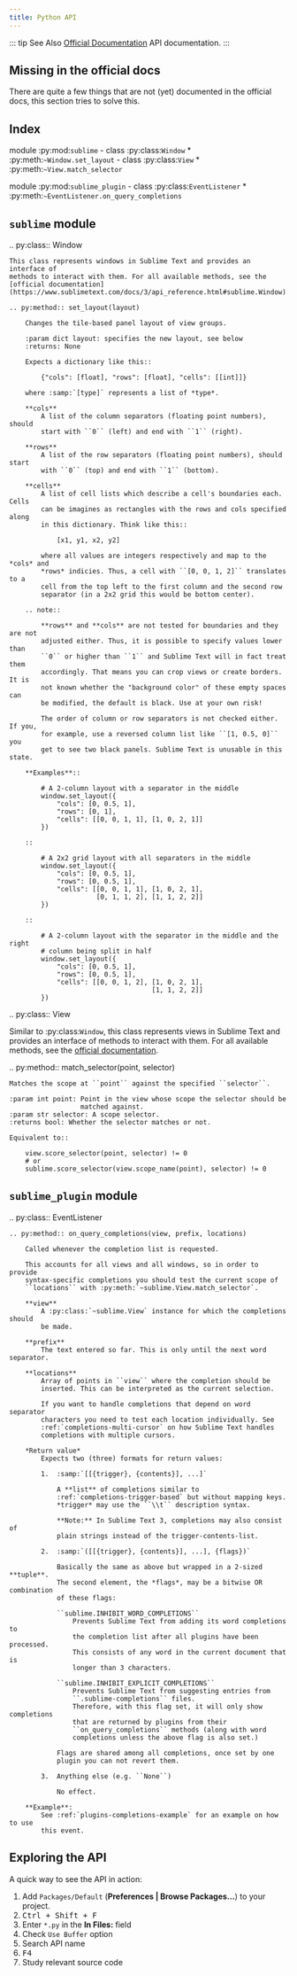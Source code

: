 ```yaml
---
title: Python API
---
```


::: tip See Also
[Official Documentation](https://www.sublimetext.com/docs/3/api_reference.html)
API documentation.
:::


## Missing in the official docs

There are quite a few things that are not (yet) documented in the official docs,
this section tries to solve this.


## Index

<!-- TODO remove sphinx directives -->

<!-- py:currentmodule:: sublime -->

module :py:mod:`sublime`
    - class :py:class:`Window`
        * :py:meth:`~Window.set_layout`
    - class :py:class:`View`
        * :py:meth:`~View.match_selector`

<!-- py:currentmodule:: sublime_plugin -->

module :py:mod:`sublime_plugin`
    - class :py:class:`EventListener`
        * :py:meth:`~EventListener.on_query_completions`


## ``sublime`` module


.. py:class:: Window

    This class represents windows in Sublime Text and provides an interface of
    methods to interact with them. For all available methods, see the
    [official documentation](https://www.sublimetext.com/docs/3/api_reference.html#sublime.Window).

    .. py:method:: set_layout(layout)

        Changes the tile-based panel layout of view groups.

        :param dict layout: specifies the new layout, see below
        :returns: None

        Expects a dictionary like this::

            {"cols": [float], "rows": [float], "cells": [[int]]}

        where :samp:`[type]` represents a list of *type*.

        **cols**
            A list of the column separators (floating point numbers), should
            start with ``0`` (left) and end with ``1`` (right).

        **rows**
            A list of the row separators (floating point numbers), should start
            with ``0`` (top) and end with ``1`` (bottom).

        **cells**
            A list of cell lists which describe a cell's boundaries each. Cells
            can be imagines as rectangles with the rows and cols specified along
            in this dictionary. Think like this::

                [x1, y1, x2, y2]

            where all values are integers respectively and map to the *cols* and
            *rows* indicies. Thus, a cell with ``[0, 0, 1, 2]`` translates to a
            cell from the top left to the first column and the second row
            separator (in a 2x2 grid this would be bottom center).

        .. note::

            **rows** and **cols** are not tested for boundaries and they are not
            adjusted either. Thus, it is possible to specify values lower than
            ``0`` or higher than ``1`` and Sublime Text will in fact treat them
            accordingly. That means you can crop views or create borders. It is
            not known whether the "background color" of these empty spaces can
            be modified, the default is black. Use at your own risk!

            The order of column or row separators is not checked either. If you,
            for example, use a reversed column list like ``[1, 0.5, 0]`` you
            get to see two black panels. Sublime Text is unusable in this state.

        **Examples**::

            # A 2-column layout with a separator in the middle
            window.set_layout({
                "cols": [0, 0.5, 1],
                "rows": [0, 1],
                "cells": [[0, 0, 1, 1], [1, 0, 2, 1]]
            })

        ::

            # A 2x2 grid layout with all separators in the middle
            window.set_layout({
                "cols": [0, 0.5, 1],
                "rows": [0, 0.5, 1],
                "cells": [[0, 0, 1, 1], [1, 0, 2, 1],
                          [0, 1, 1, 2], [1, 1, 2, 2]]
            })

        ::

            # A 2-column layout with the separator in the middle and the right
            # column being split in half
            window.set_layout({
                "cols": [0, 0.5, 1],
                "rows": [0, 0.5, 1],
                "cells": [[0, 0, 1, 2], [1, 0, 2, 1],
                                        [1, 1, 2, 2]]
            })

.. py:class:: View

Similar to :py:class:`Window`, this class represents views in Sublime Text
and provides an interface of methods to interact with them. For all
available methods, see the [official documentation][].

.. py:method:: match_selector(point, selector)

    Matches the scope at ``point`` against the specified ``selector``.

    :param int point: Point in the view whose scope the selector should be
                      matched against.
    :param str selector: A scope selector.
    :returns bool: Whether the selector matches or not.

    Equivalent to::

        view.score_selector(point, selector) != 0
        # or
        sublime.score_selector(view.scope_name(point), selector) != 0

[official documentation]: https://www.sublimetext.com/docs/3/api_reference.html#sublime.View
<!-- .. #############################################################################
.. # sublime_plugin docs
.. #############################################################################


.. py:module:: sublime_plugin -->


## ``sublime_plugin`` module

.. py:class:: EventListener

    .. py:method:: on_query_completions(view, prefix, locations)

        Called whenever the completion list is requested.

        This accounts for all views and all windows, so in order to provide
        syntax-specific completions you should test the current scope of
        ``locations`` with :py:meth:`~sublime.View.match_selector`.

        **view**
            A :py:class:`~sublime.View` instance for which the completions should
            be made.

        **prefix**
            The text entered so far. This is only until the next word separator.

        **locations**
            Array of points in ``view`` where the completion should be
            inserted. This can be interpreted as the current selection.

            If you want to handle completions that depend on word separator
            characters you need to test each location individually. See
            :ref:`completions-multi-cursor` on how Sublime Text handles
            completions with multiple cursors.

        *Return value*
            Expects two (three) formats for return values:

            1.  :samp:`[[{trigger}, {contents}], ...]`

                A **list** of completions similar to
                :ref:`completions-trigger-based` but without mapping keys.
                *trigger* may use the ``\\t`` description syntax.

                **Note:** In Sublime Text 3, completions may also consist of
                plain strings instead of the trigger-contents-list.

            2.  :samp:`([[{trigger}, {contents}], ...], {flags})`

                Basically the same as above but wrapped in a 2-sized **tuple**.
                The second element, the *flags*, may be a bitwise OR combination
                of these flags:

                ``sublime.INHIBIT_WORD_COMPLETIONS``
                    Prevents Sublime Text from adding its word completions to
                    the completion list after all plugins have been processed.
                    This consists of any word in the current document that is
                    longer than 3 characters.

                ``sublime.INHIBIT_EXPLICIT_COMPLETIONS``
                    Prevents Sublime Text from suggesting entries from
                    ``.sublime-completions`` files.
                    Therefore, with this flag set, it will only show completions
                    that are returned by plugins from their
                    ``on_query_completions`` methods (along with word
                    completions unless the above flag is also set.)

                Flags are shared among all completions, once set by one
                plugin you can not revert them.

            3.  Anything else (e.g. ``None``)

                No effect.

        **Example**:
            See :ref:`plugins-completions-example` for an example on how to use
            this event.


## Exploring the API

A quick way to see the API in action:

1. Add `Packages/Default` (**Preferences | Browse Packages…**) to your project.
1. <kbd>Ctrl + Shift + F</kbd>
1. Enter `*.py` in the **In Files:** field
1. Check `Use Buffer` option
1. Search API name
1. <kbd>F4</kbd>
1. Study relevant source code
